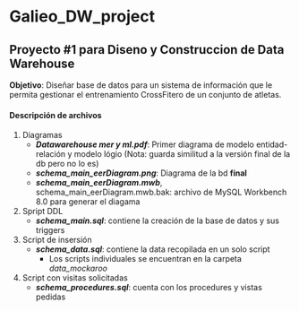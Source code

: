 # Galieo_DW_project
## Proyecto #1 para Diseno y Construccion de Data Warehouse

**Objetivo**: Diseñar base de datos para un sistema de información que le permita gestionar el entrenamiento CrossFitero de un conjunto de atletas.

#### Descripción de archivos

1. Diagramas
	-  ***Datawarehouse mer y ml.pdf***: Primer diagrama de modelo entidad-relación y modelo lógio (Nota: guarda similitud a la versión final de la db pero no lo es)
	- ***schema_main_eerDiagram.png***: Diagrama de la bd **final**
	- ***schema_main_eerDiagram.mwb***, schema_main_eerDiagram.mwb.bak: archivo de MySQL Workbench 8.0 para generar el diagama
2. Spript DDL
	- ***schema_main.sql***: contiene la creación de la base de datos y sus triggers
3. Script de insersión
	- ***schema_data.sql***: contiene la data recopilada en un solo script 
		- Los scripts individuales se encuentran en la carpeta *data_mockaroo* 
4. Script con visitas solicitadas 
	- ***schema_procedures.sql***: cuenta con los procedures y vistas pedidas